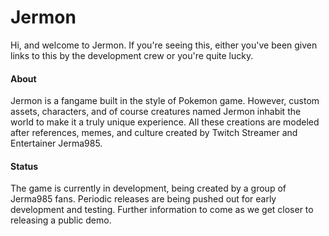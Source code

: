 # Jermon

Hi, and welcome to Jermon. If you're seeing this, either you've been given links to this by the development crew or you're quite lucky.

#### About
Jermon is a fangame built in the style of Pokemon game. However, custom assets, characters, and of course creatures named Jermon inhabit the world to make it a truly unique experience. All these creations are modeled after references, memes, and culture created by Twitch Streamer and Entertainer Jerma985.

#### Status
The game is currently in development, being created by a group of Jerma985 fans. Periodic releases are being pushed out for early development and testing. Further information to come as we get closer to releasing a public demo.